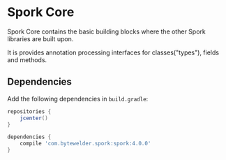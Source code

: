 # Spork Core

Spork Core contains the basic building blocks where the other Spork libraries are built upon.

It is provides annotation processing interfaces for classes("types"), fields and methods.

## Dependencies

Add the following dependencies in `build.gradle`:

```groovy
repositories {
    jcenter()
}

dependencies {
    compile 'com.bytewelder.spork:spork:4.0.0'
}
```